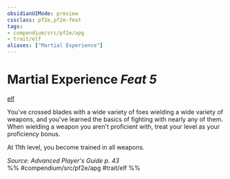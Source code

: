 ```yaml
---
obsidianUIMode: preview
cssclass: pf2e,pf2e-feat
tags:
- compendium/src/pf2e/apg
- trait/elf
aliases: ["Martial Experience"]
---
```

# Martial Experience  *Feat 5*  
[elf](../../Rules/traits/elf.md)  


You've crossed blades with a wide variety of foes wielding a wide variety of weapons, and you've learned the basics of fighting with nearly any of them. When wielding a weapon you aren't proficient with, treat your level as your proficiency bonus.

At 11th level, you become trained in all weapons.

*Source: Advanced Player's Guide p. 43*  
%% #compendium/src/pf2e/apg #trait/elf %%